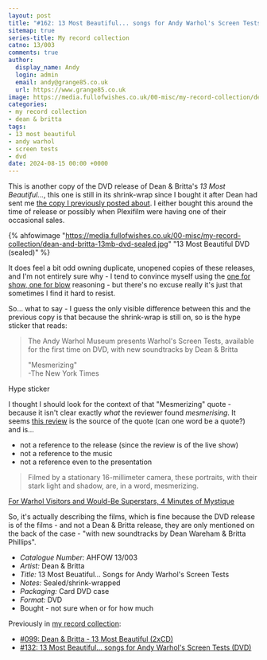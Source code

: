 ```yaml
---
layout: post
title: "#162: 13 Most Beautiful... songs for Andy Warhol's Screen Tests (DVD)"
sitemap: true
series-title: My record collection
catno: 13/003
comments: true
author:
  display_name: Andy
  login: admin
  email: andy@grange85.co.uk
  url: https://www.grange85.co.uk
image: https://media.fullofwishes.co.uk/00-misc/my-record-collection/dean-and-britta-13mb-dvd-sealed.jpg
categories:
- my record collection
- dean & britta
tags:
- 13 most beautiful
- andy warhol
- screen tests
- dvd
date: 2024-08-15 00:00 +0000
---
```

This is another copy of the DVD release of Dean & Britta's _13 Most Beautiful..._, this one is still in its shrink-wrap since I bought it after Dean had sent me [the copy I previously posted about](/2024/05/02/my-record-collection-132-13-most-beautiful-dvd/). I either bought this around the time of release or possibly when Plexifilm were having one of their occasional sales.

{% ahfowimage "https://media.fullofwishes.co.uk/00-misc/my-record-collection/dean-and-britta-13mb-dvd-sealed.jpg" "13 Most Beautiful DVD (sealed)" %}

It does feel a bit odd owning duplicate, unopened copies of these releases, and I'm not entirely sure why - I tend to convince myself using the [one for show, one for blow](https://habilitateblog.com/the-glorious-uselessness-of-the-pocket-handkerchief/) reasoning - but there's no excuse really it's just that sometimes I find it hard to resist.

So... what to say - I guess the only visible difference between this and the previous copy is that because the shrink-wrap is still on, so is the hype sticker that reads:

<blockquote>
<p>The Andy Warhol Museum presents Warhol's Screen Tests, available for the first time on DVD, with new soundtracks by Dean & Britta</p>
<p>"Mesmerizing"<br>
-The New York Times</p>
</blockquote>
<p class="caption">Hype sticker</p>

I thought I should look for the context of that "Mesmerizing" quote - because it isn't clear exactly _what_ the reviewer found _mesmerising_. It seems [this review](https://www.nytimes.com/2009/01/20/arts/music/20warh.html) is the source of the quote (can one word be a quote?) and is...

 - not a reference to the release (since the review is of the live show)
 - not a reference to the music
 - not a reference even to the presentation

<blockquote>
Filmed by a stationary 16-millimeter camera, these portraits, with their stark light and shadow, are, in a word, mesmerizing.
</blockquote>
<p class="caption"><a href="https://www.nytimes.com/2009/01/20/arts/music/20warh.html">For Warhol Visitors and Would-Be Superstars, 4 Minutes of Mystique</a></p>

So, it's actually describing the films, which is fine because the DVD release is of the films - and not a Dean & Britta release, they are only mentioned on the back of the case - "with new soundtracks by Dean Wareham & Britta Phillips".

 - *Catalogue Number:* AHFOW 13/003
 - *Artist:* Dean & Britta
 - *Title:* 13 Most Beuatiful... Songs for Andy Warhol's Screen Tests
 - *Notes:* Sealed/shrink-wrapped
 - *Packaging:* Card DVD case
 - *Format:* DVD
 - Bought - not sure when or for how much

Previously in [my record collection](/category/my-record-collection):
 - [#099: Dean & Britta - 13 Most Beautiful (2xCD)](/2024/01/08/my-record-collection-099-dean-britta-13-most-beautiful-2xcd/)
 - [#132: 13 Most Beautiful... songs for Andy Warhol's Screen Tests (DVD)](/2024/05/02/my-record-collection-132-13-most-beautiful-dvd/)

